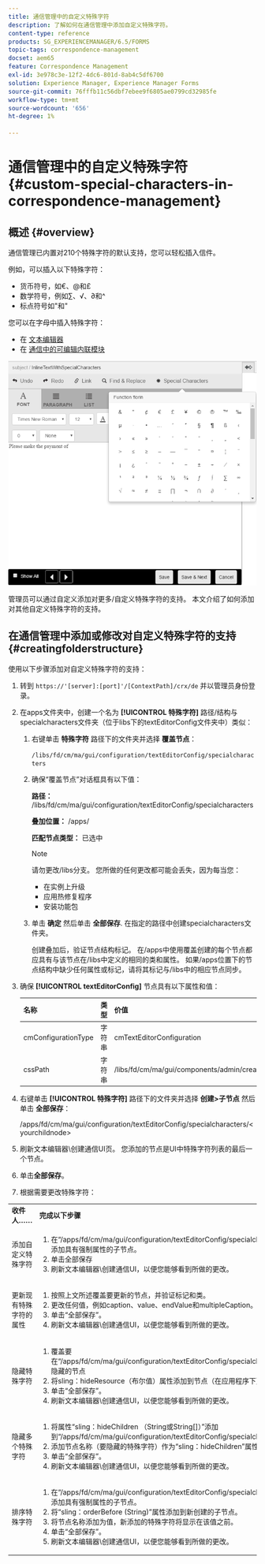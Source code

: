 ```yaml
---
title: 通信管理中的自定义特殊字符
description: 了解如何在通信管理中添加自定义特殊字符。
content-type: reference
products: SG_EXPERIENCEMANAGER/6.5/FORMS
topic-tags: correspondence-management
docset: aem65
feature: Correspondence Management
exl-id: 3e978c3e-12f2-4dc6-801d-8ab4c5df6700
solution: Experience Manager, Experience Manager Forms
source-git-commit: 76fffb11c56dbf7ebee9f6805ae0799cd32985fe
workflow-type: tm+mt
source-wordcount: '656'
ht-degree: 1%

---
```


# 通信管理中的自定义特殊字符{#custom-special-characters-in-correspondence-management}

## 概述 {#overview}

通信管理已内置对210个特殊字符的默认支持，您可以轻松插入信件。

例如，可以插入以下特殊字符：

* 货币符号，如€、@和£
* 数学符号，例如∑、√、∂和^
* 标点符号如&quot;和&quot;

您可以在字母中插入特殊字符：

* 在 [文本编辑器](/help/forms/using/document-fragments.md#createtext)
* 在 [通信中的可编辑内联模块](../../forms/using/create-correspondence.md#managecontent)

![specialcharactersinlinemodule](assets/specialcharactersinlinemodule.png)

管理员可以通过自定义添加对更多/自定义特殊字符的支持。 本文介绍了如何添加对其他自定义特殊字符的支持。

## 在通信管理中添加或修改对自定义特殊字符的支持 {#creatingfolderstructure}

使用以下步骤添加对自定义特殊字符的支持：

1. 转到 `https://'[server]:[port]'/[ContextPath]/crx/de` 并以管理员身份登录。
1. 在apps文件夹中，创建一个名为 **[!UICONTROL 特殊字符]** 路径/结构与specialcharacters文件夹（位于libs下的textEditorConfig文件夹中）类似：

   1. 右键单击 **特殊字符** 路径下的文件夹并选择 **覆盖节点**：

      `/libs/fd/cm/ma/gui/configuration/textEditorConfig/specialcharacters`

   1. 确保“覆盖节点”对话框具有以下值：

      **路径：** /libs/fd/cm/ma/gui/configuration/textEditorConfig/specialcharacters

      **叠加位置：** /apps/

      **匹配节点类型：** 已选中

      >[!NOTE]
      >
      >请勿更改/libs分支。 您所做的任何更改都可能会丢失，因为每当您：
      >
      >
      >
      >    * 在实例上升级
      >    * 应用热修复程序
      >    * 安装功能包
      >
      >

   1. 单击 **确定** 然后单击 **全部保存**. 在指定的路径中创建specialcharacters文件夹。

      创建叠加后，验证节点结构标记。 在/apps中使用覆盖创建的每个节点都应具有与该节点在/libs中定义的相同的类和属性。 如果/apps位置下的节点结构中缺少任何属性或标记，请将其标记与/libs中的相应节点同步。

1. 确保 **[!UICONTROL textEditorConfig]** 节点具有以下属性和值：

   | 名称 | 类型 | 价值 |
   |---|---|---|
   | cmConfigurationType | 字符串 | cmTextEditorConfiguration |
   | cssPath | 字符串 | /libs/fd/cm/ma/gui/components/admin/createasset/textcontrol/clientlibs/textcontrol |

1. 右键单击 **[!UICONTROL 特殊字符]** 路径下的文件夹并选择 **创建>子节点** 然后单击 **全部保存**：

   /apps/fd/cm/ma/gui/configuration/textEditorConfig/specialcharacters/&lt;yourchildnode>

1. 刷新文本编辑器\创建通信UI页。 您添加的节点是UI中特殊字符列表的最后一个节点。
1. 单击&#x200B;**全部保存**。
1. 根据需要更改特殊字符：

<table>
 <tbody>
  <tr>
   <td><strong>收件人……</strong></td>
   <td><strong>完成以下步骤</strong></td>
  </tr>
  <tr>
   <td>添加自定义特殊字符</td>
   <td>
    <ol>
     <li>在“/apps/fd/cm/ma/gui/configuration/textEditorConfig/specialcharacters”下添加具有强制属性的子节点。</li>
     <li>单击全部保存</li>
     <li>刷新文本编辑器\创建通信UI，以便您能够看到所做的更改。</li>
    </ol> </td>
  </tr>
  <tr>
   <td>更新现有特殊字符的属性</td>
   <td>
    <ol>
     <li>按照上文所述覆盖要更新的节点，并验证标记和类。</li>
     <li>更改任何值，例如caption、value、endValue和multipleCaption。 </li>
     <li>单击“全部保存”。 </li>
     <li>刷新文本编辑器\创建通信UI，以便您能够看到所做的更改。</li>
    </ol> </td>
  </tr>
  <tr>
   <td>隐藏特殊字符</td>
   <td>
    <ol>
     <li>覆盖要在“/apps/fd/cm/ma/gui/configuration/textEditorConfig/specialcharacters”下隐藏的节点</li>
     <li>将sling：hideResource（布尔值）属性添加到节点（在应用程序下）以隐藏。 </li>
     <li>单击“全部保存”。 </li>
     <li>刷新文本编辑器\创建通信UI，以便您能够看到所做的更改。<br /> </li>
    </ol> </td>
  </tr>
  <tr>
   <td>隐藏多个特殊字符</td>
   <td>
    <ol>
     <li>将属性“sling：hideChildren （String或String[]）”添加到“/apps/fd/cm/ma/gui/configuration/textEditorConfig/specialcharacters”。 </li>
     <li>添加节点名称（要隐藏的特殊字符）作为“sling：hideChildren”属性的值。 </li>
     <li>单击“全部保存”。 </li>
     <li>刷新文本编辑器\创建通信UI，以便您能够看到所做的更改。<br /> </li>
    </ol> </td>
  </tr>
  <tr>
   <td>排序特殊字符</td>
   <td>
    <ol>
     <li>在“/apps/fd/cm/ma/gui/configuration/textEditorConfig/specialcharacters”下添加具有强制属性的子节点。 </li>
     <li>将“sling：orderBefore (String)”属性添加到新创建的子节点。 </li>
     <li>将节点名称添加为值，新添加的特殊字符将显示在该值之前。 </li>
     <li>单击“全部保存”。 </li>
     <li>刷新文本编辑器\创建通信UI，以便您能够看到所做的更改。<br /> </li>
    </ol> </td>
  </tr>
 </tbody>
</table>

